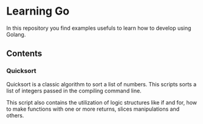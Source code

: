 # Learning Go

In this repository you find examples usefuls to learn how to develop using Golang.



## Contents

### Quicksort

Quicksort is a classic algorithm to sort a list of numbers. This scripts sorts a list of integers passed in the compiling command line.

This script also contains the utilization of logic structures like if and for, how to make functions with one or more returns, slices manipulations and others.